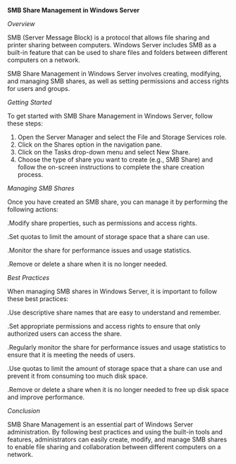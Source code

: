 **SMB Share Management in Windows Server**

*Overview*

SMB (Server Message Block) is a protocol that allows file sharing and printer sharing between computers. Windows Server includes SMB as a built-in feature that can be used to share files and folders between different computers on a network.

SMB Share Management in Windows Server involves creating, modifying, and managing SMB shares, as well as setting permissions and access rights for users and groups.

*Getting Started*

To get started with SMB Share Management in Windows Server, follow these steps:

1. Open the Server Manager and select the File and Storage Services role.
2. Click on the Shares option in the navigation pane.
3. Click on the Tasks drop-down menu and select New Share.
4. Choose the type of share you want to create (e.g., SMB Share) and follow the on-screen instructions to complete the share creation process.

*Managing SMB Shares*

Once you have created an SMB share, you can manage it by performing the following actions:

.Modify share properties, such as permissions and access rights.

.Set quotas to limit the amount of storage space that a share can use.

.Monitor the share for performance issues and usage statistics.

.Remove or delete a share when it is no longer needed.

*Best Practices*

When managing SMB shares in Windows Server, it is important to follow these best practices:

.Use descriptive share names that are easy to understand and remember.

.Set appropriate permissions and access rights to ensure that only authorized users can access the share.

.Regularly monitor the share for performance issues and usage statistics to ensure that it is meeting the needs of users.

.Use quotas to limit the amount of storage space that a share can use and prevent it from consuming too much disk space.

.Remove or delete a share when it is no longer needed to free up disk space and improve performance.

*Conclusion*

SMB Share Management is an essential part of Windows Server administration. By following best practices and using the built-in tools and features, administrators can easily create, modify, and manage SMB shares to enable file sharing and collaboration between different computers on a network.
